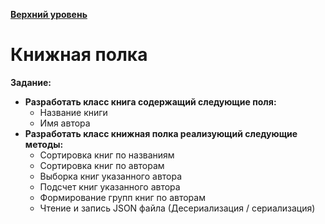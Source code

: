 **[Верхний уровень](https://github.com/KristianKuznetsov/JavaPractice)**

# Книжная полка

**Задание:**
- **Разработать класс книга содержащий следующие поля:**
   - Название книги
   - Имя автора
- **Разработать класс книжная полка реализующий следующие методы:**
   - Сортировка книг по названиям
   - Сортировка книг по авторам
   - Выборка книг указанного автора
   - Подсчет книг указанного автора
   - Формирование групп книг по авторам
   - Чтение и запись JSON файла (Десериализация / сериализация)
